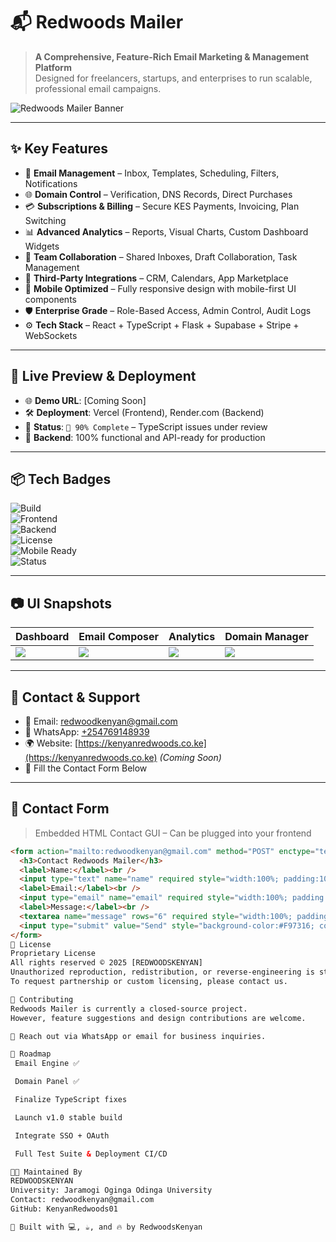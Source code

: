 # 📬 Redwoods Mailer

> **A Comprehensive, Feature-Rich Email Marketing & Management Platform**  
> Designed for freelancers, startups, and enterprises to run scalable, professional email campaigns.

![Redwoods Mailer Banner](https://redwoodskny.github.io/assets/assets_task_01jyqnma28f679yw1k7866c186_1750993696_img_1.webp
)

---

## ✨ Key Features

- 📧 **Email Management** – Inbox, Templates, Scheduling, Filters, Notifications  
- 🌐 **Domain Control** – Verification, DNS Records, Direct Purchases  
- 💳 **Subscriptions & Billing** – Secure KES Payments, Invoicing, Plan Switching  
- 📊 **Advanced Analytics** – Reports, Visual Charts, Custom Dashboard Widgets  
- 🤝 **Team Collaboration** – Shared Inboxes, Draft Collaboration, Task Management  
- 🔌 **Third-Party Integrations** – CRM, Calendars, App Marketplace  
- 📱 **Mobile Optimized** – Fully responsive design with mobile-first UI components  
- 🛡️ **Enterprise Grade** – Role-Based Access, Admin Control, Audit Logs  
- ⚙️ **Tech Stack** – React + TypeScript + Flask + Supabase + Stripe + WebSockets

---

## 🚀 Live Preview & Deployment

- 🌐 **Demo URL**: [Coming Soon]  
- 🛠️ **Deployment**: Vercel (Frontend), Render.com (Backend)  
- 🧪 **Status**: `🚧 90% Complete` – TypeScript issues under review  
- 🔐 **Backend**: 100% functional and API-ready for production  

---

## 📦 Tech Badges

![Build](https://img.shields.io/badge/build-passing-brightgreen)  
![Frontend](https://img.shields.io/badge/frontend-React%20%2B%20TypeScript-blue)  
![Backend](https://img.shields.io/badge/backend-Flask%20%2B%20SQLAlchemy-yellow)  
![License](https://img.shields.io/badge/license-Proprietary-red)  
![Mobile Ready](https://img.shields.io/badge/mobile-optimized-success)  
![Status](https://img.shields.io/badge/status-85%25%20Complete-orange)

---

## 📷 UI Snapshots

| Dashboard | Email Composer | Analytics | Domain Manager |
|----------|----------------|-----------|----------------|
| ![](https://yourdomain.com/screens/dashboard.png) | ![](https://yourdomain.com/screens/compose.png) | ![](https://yourdomain.com/screens/analytics.png) | ![](https://yourdomain.com/screens/domains.png) |

---

## 📇 Contact & Support

- 📨 Email: [redwoodkenyan@gmail.com](mailto:redwoodkenyan@gmail.com)  
- 💬 WhatsApp: [+254769148939](https://wa.me/254769148939)  
- 🌍 Website: [https://kenyanredwoods.co.ke](https://kenyanredwoods.co.ke) *(Coming Soon)*  
- 📝 Fill the Contact Form Below

---

## 📮 Contact Form

> Embedded HTML Contact GUI – Can be plugged into your frontend

```html
<form action="mailto:redwoodkenyan@gmail.com" method="POST" enctype="text/plain" style="max-width: 500px; font-family: sans-serif;">
  <h3>Contact Redwoods Mailer</h3>
  <label>Name:</label><br />
  <input type="text" name="name" required style="width:100%; padding:10px; margin:5px 0;" /><br />
  <label>Email:</label><br />
  <input type="email" name="email" required style="width:100%; padding:10px; margin:5px 0;" /><br />
  <label>Message:</label><br />
  <textarea name="message" rows="6" required style="width:100%; padding:10px;"></textarea><br />
  <input type="submit" value="Send" style="background-color:#F97316; color:white; padding:10px 20px; border:none; border-radius:5px;" />
</form>
📘 License
Proprietary License
All rights reserved © 2025 [REDWOODSKENYAN]
Unauthorized reproduction, redistribution, or reverse-engineering is strictly prohibited.
To request partnership or custom licensing, please contact us.

🤝 Contributing
Redwoods Mailer is currently a closed-source project.
However, feature suggestions and design contributions are welcome.

📨 Reach out via WhatsApp or email for business inquiries.

🧭 Roadmap
 Email Engine ✅

 Domain Panel ✅

 Finalize TypeScript fixes

 Launch v1.0 stable build

 Integrate SSO + OAuth

 Full Test Suite & Deployment CI/CD

👨‍💻 Maintained By
REDWOODSKENYAN
University: Jaramogi Oginga Odinga University
Contact: redwoodkenyan@gmail.com
GitHub: KenyanRedwoods01

📌 Built with 💻, ☕, and 🔥 by RedwoodsKenyan
